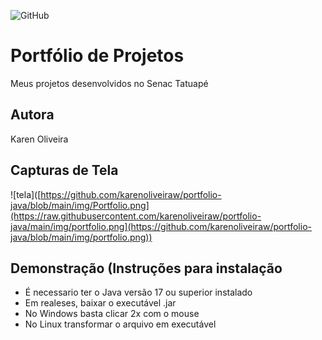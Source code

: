 ![GitHub](https://img.shields.io/github/license/karenoliveiraw/portfolio-java?style=for-the-badge)
# Portfólio de Projetos
Meus projetos desenvolvidos no Senac Tatuapé 
## Autora
Karen Oliveira
## Capturas de Tela
![tela]([https://github.com/karenoliveiraw/portfolio-java/blob/main/img/Portfolio.png](https://raw.githubusercontent.com/karenoliveiraw/portfolio-java/main/img/portfolio.png](https://github.com/karenoliveiraw/portfolio-java/blob/main/img/portfolio.png))
## Demonstração (Instruções para instalação
-  É necessario ter o Java versão 17 ou superior instalado
-  Em realeses, baixar o executável .jar 
-  No Windows basta clicar 2x com o mouse
-  No Linux transformar o arquivo em executável 
